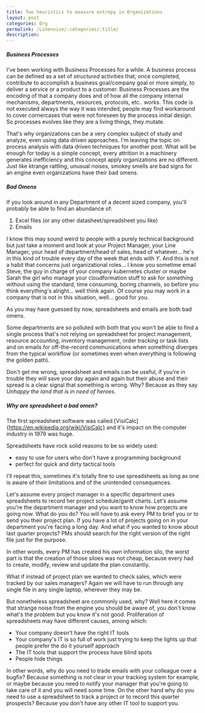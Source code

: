 ```yaml
---
title: Two heuristics to measure entropy in Organizations
layout: post
categories: Org
permalink: /Linenoise/:categories/:title/
description: 
---
```

##### Business Processes
I've been working with Business Processes for a while. A business process can be defined as a set of *structured* activities that, once completed, contribute to accomplish a business goal/company goal or more simply, to deliver a service or a product to a customer.
Business Processes are the encoding of that a company does and of how all the company internal mechanisms, departments, resources, protocols, etc.. works.
This code is not executed always the way it was intended, people may find workaround to cover cornercases that were not foreseen by the process initial design. So processes evolves like they are a living things, they mutate. 

That's why organizations can be a very complex subject of study and analyze, even using data driven approaches. I'm leaving the topic on process analysis with data driven techniques for another post. What will be enough for today is a simple concept, every attrition in a machinery generates inefficiency and this concept apply organizations are no different. Just like ktrange rattling, unusual noises, smokey smells are bad signs for an engine even organizations have their bad omens.  

##### Bad Omens
If you look around in any Department of a decent sized company, you'll probably be able to find an abundance of: 
1. Excel files (or any other datasheet/spreadsheet you like)
2. Emails

I know this may sound weird to people with a purely technical background but just take a moment and look at your Project Manager, your Line Manager, your head of department/head of sales, head of whatever... he's in this kind of trouble every day of the week that ends with *Y*.
And this is not a habit that concerns just organizational roles... I know you sometime email Steve, the guy in charge of your company kubernetes cluster or maybe Sarah the girl who manage your cloudformation stuff to ask for something without using the standard, time consuming, boring channels, so before you think everything's alright... well think again.
Of course you may work in a company that is not in this situation, well... good for you. 

As you may have guessed by now, spreadsheets and emails are both bad omens.

Some departments are so polluted with both that you won't be able to find a single process that's not relying on spreadsheet for project management, resource accounting, inventory management, order tracking or task lists and on emails for off-the-record communications when something diverges from the typical workflow (or sometimes even when everything is following the golden path). 

Don't get me wrong, spreadsheet and emails can be useful, if you're in trouble they will save your day again and again but their abuse and their spread is a clear signal that something is wrong. Why? Because as they say *Unhappy the land that is in need of heroes*.

##### Why are spreadsheet a bad omen? 
The first spreadsheet software was called [VisiCalc]{https://en.wikipedia.org/wiki/VisiCalc} and it's impact on the computer industry in 1979 was huge.

Spreadsheets have rock solid reasons to be so widely used:
- easy to use for users who don't have a programming background
- perfect for quick and dirty tactical tools 

I'll repeat this, sometimes it's totally fine to use spreadsheets as long as one is aware of their limitations and of the unintended consequences.

Let's assume every project manager in a specific department uses spreadsheets to record her project schedule/gantt charts. Let's assume you're the department manager and you want to know how projects are going now. What do you do? You will have to ask every PM to brief you or to send you their project plan. If you have a lot of projects going on in your department you're facing a long day. And what if you wanted to know about last quarter projects? PMs should search for the right version of the right file just for the purpose.

In other words, every PM has created his own information silo, the worst part is that the creation of those siloes was not cheap, because every had to create, modify, review and update the plan constantly. 

What if instead of project plan we wanted to check sales, which were tracked by our sales managers? Again we will have to run through any single file in any single laptop, wherever they may be.

But nonetheless spreadsheet are commonly used, why? 
Well here it comes that strange noise from the engine you should be aware of, you don't know what's the problem but you know it's not good. Proliferation of spreadsheets may have different causes, among which:
- Your company doesn't have the right IT tools 
- Your company's IT is so full of work just trying to keep the lights up that people prefer the do it yourself approach
- The IT tools that support the process have blind spots
- People hide things
 



In other words, why do you need to trade emails with your colleague over a bugfix? Because something is not clear in your tracking system for example, or maybe because you need to notify your manager that you're going to take care of it and you will need some time. On the other hand why do you need to use a spreadsheet to track a project or to record this quarter prospects? Because you don't have any other IT tool to support you. 









